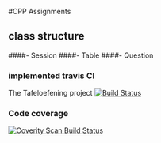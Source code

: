 #CPP Assignments



## class structure
####- Session
####- Table
####- Question


### implemented travis CI
The Tafeloefening project [![Build Status](https://travis-ci.org/HeadhunterXamd/cppAssignments.svg)](https://travis-ci.org/HeadhunterXamd/cppAssignments)

### Code coverage
<a href="https://scan.coverity.com/projects/headhunterxamd-cppassignments">
  <img alt="Coverity Scan Build Status"
       src="https://scan.coverity.com/projects/6446/badge.svg"/>
</a>

